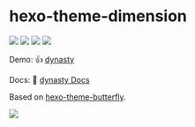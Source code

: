 # hexo-theme-dimension

![](https://img.shields.io/github/package-json/v/ezgx/hexo-theme-dynasty/main?color=ff7a7a&label=main)
![](https://img.shields.io/npm/v/hexo-theme-dynasty?color=32C9EB)
![](https://img.shields.io/badge/hexo-5.3.0+-0e83c?color=425AEF)
![](https://img.shields.io/github/license/ezgx/hexo-theme-dynasty?color=FF7a7a)

Demo: 👍 [dynasty](https://uu.sssu.us)

Docs: 📖 [dynasty Docs](https://dynasty.uu.sssu.us)

Based on [hexo-theme-butterfly](https://github.com/jerryc127/hexo-theme-butterfly).

![](https://pic.imgdb.cn/item/649ad9d51ddac507cc40f140.png)